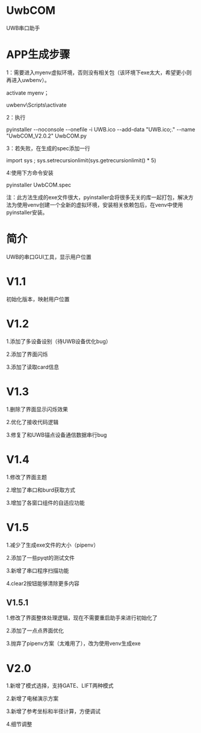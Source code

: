 # UwbCOM

UWB串口助手

# APP生成步骤

1：需要进入myenv虚拟环境，否则没有相关包（该环境下exe太大，希望更小则再进入uwbenv）。

activate myenv；

uwbenv\Scripts\activate

2：执行

pyinstaller --noconsole --onefile -i UWB.ico --add-data "UWB.ico;." --name "UwbCOM_V2.0.2" UwbCOM.py

3：若失败，在生成的spec添加一行

import sys ; sys.setrecursionlimit(sys.getrecursionlimit() * 5)

4:使用下方命令安装

pyinstaller UwbCOM.spec 

注：此方法生成的exe文件很大，pyinstaller会将很多无关的库一起打包，解决方法为使用venv创建一个全新的虚拟环境，安装相关依赖包后，在venv中使用pyinstaller安装。

# 简介

UWB的串口GUI工具，显示用户位置

# V1.1

初始化版本，映射用户位置

# V1.2

1.添加了多设备设别（待UWB设备优化bug）

2.添加了界面闪烁

3.添加了读取card信息

# V1.3

1.删除了界面显示闪烁效果

2.优化了接收代码逻辑

3.修复了和UWB锚点设备通信数据串行bug

# V1.4

1.修改了界面主题

2.增加了串口和burd获取方式

3.增加了各窗口组件的自适应功能

# V1.5

1.减少了生成exe文件的大小（pipenv）

2.添加了一些pyqt的测试文件

3.新增了串口程序扫描功能

4.clear2按钮能够清除更多内容

## V1.5.1

1.修改了界面整体处理逻辑，现在不需要重启助手来进行初始化了

2.添加了一点点界面优化

3.抛弃了pipenv方案（太难用了），改为使用venv生成exe

# V2.0

1.新增了模式选择，支持GATE、LIFT两种模式

2.新增了电梯演示方案

3.新增了参考坐标和半径计算，方便调试

4.细节调整


